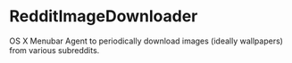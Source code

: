 RedditImageDownloader
=====================

OS X Menubar Agent to periodically download images (ideally wallpapers) from various subreddits.
